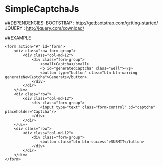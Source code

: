 # SimpleCaptchaJs

##DEPENDENCIES:
BOOTSTRAP : http://getbootstrap.com/getting-started/
JQUERY    : http://jquery.com/download/

##EXAMPLE

<script>
```javascript
	    Captcha('#generatedCaptcha','#captcha','.generateNewCaptcha','#form');
```
</script>

```
<form action="#" id="form">
	<div class="row form-group">
		<div class="col-md-12">
			<div class="form-group">
				<small>Captcha</small>
				<p id="generatedCaptcha" class="well"></p>
				<button type="button" class="btn btn-warning generateNewCaptcha">Generate</button>
			</div>
		</div>
	</div>
	<div class="row">
		<div class="col-md-12">
			<div class="form-group">
				<input type="text" class="form-control" id="captcha" placeholder="Captcha"/>
			</div>
		</div>
	</div>
	<div class="row">
		<div class="col-md-12">
			<div class="form-group">
				<button class="btn btn-success">SUBMIT</button>
			</div>
		</div>
	</div>
</form>
```